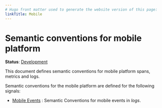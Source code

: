 ```yaml
---
# Hugo front matter used to generate the website version of this page:
linkTitle: Mobile
---
```


# Semantic conventions for mobile platform

**Status**: [Development][DocumentStatus]

This document defines semantic conventions for mobile platform spans, metrics and logs.

Semantic conventions for the mobile platform are defined for the following signals:

* [Mobile Events](mobile-events.md) : Semantic Conventions for mobile events in *logs*.

[DocumentStatus]: https://opentelemetry.io/docs/specs/otel/document-status

